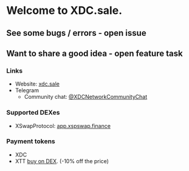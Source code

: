 # Welcome to XDC.sale.
## See some bugs / errors - open issue
## Want to share a good idea - open feature task

### Links
- Website: [xdc.sale](https://xdc.sale/)
- Telegram
  - Community chat: [@XDCNetworkCommunityChat](https://t.me/XDCNetworkCommunityChat)

### Supported DEXes
- XSwapProtocol: [app.xspswap.finance](https://app.xspswap.finance/swap)

### Payment tokens
- XDC
- XTT [buy on DEX](https://app.xspswap.finance/swap?outputCurrency=0x17476dc3eda45aD916cEAdDeA325B240A7FB259D). (-10% off the price)

